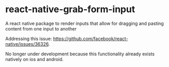 # react-native-grab-form-input

A react native package to render inputs that allow for dragging and pasting content from one input to another

Addressing this issue: https://github.com/facebook/react-native/issues/36326.

No longer under development because this functionality already exists natively on ios and android.
